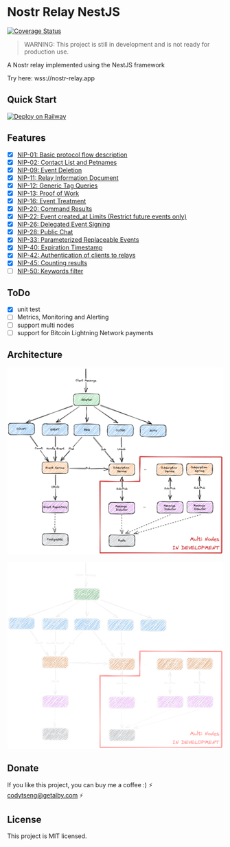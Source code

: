 # Nostr Relay NestJS

[![Coverage Status](https://coveralls.io/repos/github/CodyTseng/nostr-relay-nestjs/badge.svg?branch=master)](https://coveralls.io/github/CodyTseng/nostr-relay-nestjs?branch=master)

> WARNING: This project is still in development and is not ready for production use.

A Nostr relay implemented using the NestJS framework

Try here: wss://nostr-relay.app

## Quick Start

[![Deploy on Railway](https://railway.app/button.svg)](https://railway.app/template/ooFSnW?referralCode=WYIfFr)

## Features

- [x] [NIP-01: Basic protocol flow description](https://github.com/nostr-protocol/nips/blob/master/01.md)
- [x] [NIP-02: Contact List and Petnames](https://github.com/nostr-protocol/nips/blob/master/02.md)
- [x] [NIP-09: Event Deletion](https://github.com/nostr-protocol/nips/blob/master/09.md)
- [x] [NIP-11: Relay Information Document](https://github.com/nostr-protocol/nips/blob/master/11.md)
- [x] [NIP-12: Generic Tag Queries](https://github.com/nostr-protocol/nips/blob/master/12.md)
- [x] [NIP-13: Proof of Work](https://github.com/nostr-protocol/nips/blob/master/13.md)
- [x] [NIP-16: Event Treatment](https://github.com/nostr-protocol/nips/blob/master/16.md)
- [x] [NIP-20: Command Results](https://github.com/nostr-protocol/nips/blob/master/20.md)
- [x] [NIP-22: Event created_at Limits (Restrict future events only)](https://github.com/nostr-protocol/nips/blob/master/22.md)
- [x] [NIP-26: Delegated Event Signing](https://github.com/nostr-protocol/nips/blob/master/26.md)
- [x] [NIP-28: Public Chat](https://github.com/nostr-protocol/nips/blob/master/28.md)
- [x] [NIP-33: Parameterized Replaceable Events](https://github.com/nostr-protocol/nips/blob/master/33.md)
- [x] [NIP-40: Expiration Timestamp](https://github.com/nostr-protocol/nips/blob/master/40.md)
- [x] [NIP-42: Authentication of clients to relays](https://github.com/nostr-protocol/nips/blob/master/42.md)
- [x] [NIP-45: Counting results](https://github.com/nostr-protocol/nips/blob/master/45.md)
- [ ] [NIP-50: Keywords filter](https://github.com/nostr-protocol/nips/blob/master/50.md)

## ToDo

- [x] unit test
- [ ] Metrics, Monitoring and Alerting
- [ ] support multi nodes
- [ ] support for Bitcoin Lightning Network payments

## Architecture

![structure light](https://github.com/CodyTseng/resources/raw/master/nostr-relay-nestjs/img/structure-light.png#gh-light-mode-only)

![structure dark](https://github.com/CodyTseng/resources/raw/master/nostr-relay-nestjs/img/structure-dark.png#gh-dark-mode-only)

## Donate

If you like this project, you can buy me a coffee :) ⚡️ codytseng@getalby.com ⚡️

## License

This project is MIT licensed.
